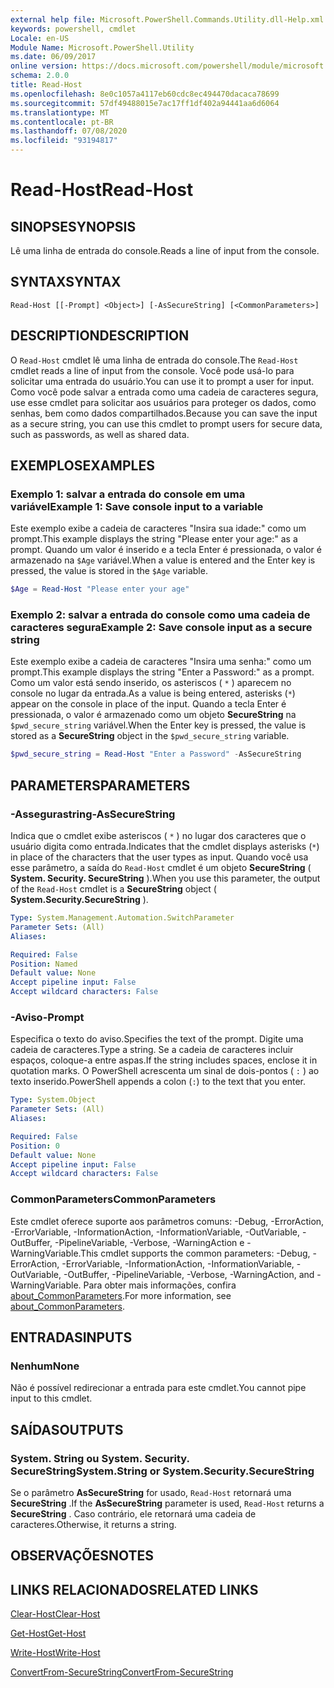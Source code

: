```yaml
---
external help file: Microsoft.PowerShell.Commands.Utility.dll-Help.xml
keywords: powershell, cmdlet
Locale: en-US
Module Name: Microsoft.PowerShell.Utility
ms.date: 06/09/2017
online version: https://docs.microsoft.com/powershell/module/microsoft.powershell.utility/read-host?view=powershell-6&WT.mc_id=ps-gethelp
schema: 2.0.0
title: Read-Host
ms.openlocfilehash: 8e0c1057a4117eb60cdc8ec494470dacaca78699
ms.sourcegitcommit: 57df49488015e7ac17ff1df402a94441aa6d6064
ms.translationtype: MT
ms.contentlocale: pt-BR
ms.lasthandoff: 07/08/2020
ms.locfileid: "93194817"
---
```

# <span data-ttu-id="dcaf1-103">Read-Host</span><span class="sxs-lookup"><span data-stu-id="dcaf1-103">Read-Host</span></span>

## <span data-ttu-id="dcaf1-104">SINOPSE</span><span class="sxs-lookup"><span data-stu-id="dcaf1-104">SYNOPSIS</span></span>
<span data-ttu-id="dcaf1-105">Lê uma linha de entrada do console.</span><span class="sxs-lookup"><span data-stu-id="dcaf1-105">Reads a line of input from the console.</span></span>

## <span data-ttu-id="dcaf1-106">SYNTAX</span><span class="sxs-lookup"><span data-stu-id="dcaf1-106">SYNTAX</span></span>

```
Read-Host [[-Prompt] <Object>] [-AsSecureString] [<CommonParameters>]
```

## <span data-ttu-id="dcaf1-107">DESCRIPTION</span><span class="sxs-lookup"><span data-stu-id="dcaf1-107">DESCRIPTION</span></span>

<span data-ttu-id="dcaf1-108">O `Read-Host` cmdlet lê uma linha de entrada do console.</span><span class="sxs-lookup"><span data-stu-id="dcaf1-108">The `Read-Host` cmdlet reads a line of input from the console.</span></span> <span data-ttu-id="dcaf1-109">Você pode usá-lo para solicitar uma entrada do usuário.</span><span class="sxs-lookup"><span data-stu-id="dcaf1-109">You can use it to prompt a user for input.</span></span> <span data-ttu-id="dcaf1-110">Como você pode salvar a entrada como uma cadeia de caracteres segura, use esse cmdlet para solicitar aos usuários para proteger os dados, como senhas, bem como dados compartilhados.</span><span class="sxs-lookup"><span data-stu-id="dcaf1-110">Because you can save the input as a secure string, you can use this cmdlet to prompt users for secure data, such as passwords, as well as shared data.</span></span>

## <span data-ttu-id="dcaf1-111">EXEMPLOS</span><span class="sxs-lookup"><span data-stu-id="dcaf1-111">EXAMPLES</span></span>

### <span data-ttu-id="dcaf1-112">Exemplo 1: salvar a entrada do console em uma variável</span><span class="sxs-lookup"><span data-stu-id="dcaf1-112">Example 1: Save console input to a variable</span></span>

<span data-ttu-id="dcaf1-113">Este exemplo exibe a cadeia de caracteres "Insira sua idade:" como um prompt.</span><span class="sxs-lookup"><span data-stu-id="dcaf1-113">This example displays the string "Please enter your age:" as a prompt.</span></span> <span data-ttu-id="dcaf1-114">Quando um valor é inserido e a tecla Enter é pressionada, o valor é armazenado na `$Age` variável.</span><span class="sxs-lookup"><span data-stu-id="dcaf1-114">When a value is entered and the Enter key is pressed, the value is stored in the `$Age` variable.</span></span>

```powershell
$Age = Read-Host "Please enter your age"
```

### <span data-ttu-id="dcaf1-115">Exemplo 2: salvar a entrada do console como uma cadeia de caracteres segura</span><span class="sxs-lookup"><span data-stu-id="dcaf1-115">Example 2: Save console input as a secure string</span></span>

<span data-ttu-id="dcaf1-116">Este exemplo exibe a cadeia de caracteres "Insira uma senha:" como um prompt.</span><span class="sxs-lookup"><span data-stu-id="dcaf1-116">This example displays the string "Enter a Password:" as a prompt.</span></span> <span data-ttu-id="dcaf1-117">Como um valor está sendo inserido, os asteriscos ( `*` ) aparecem no console no lugar da entrada.</span><span class="sxs-lookup"><span data-stu-id="dcaf1-117">As a value is being entered, asterisks (`*`) appear on the console in place of the input.</span></span> <span data-ttu-id="dcaf1-118">Quando a tecla Enter é pressionada, o valor é armazenado como um objeto **SecureString** na `$pwd_secure_string` variável.</span><span class="sxs-lookup"><span data-stu-id="dcaf1-118">When the Enter key is pressed, the value is stored as a **SecureString** object in the `$pwd_secure_string` variable.</span></span>

```powershell
$pwd_secure_string = Read-Host "Enter a Password" -AsSecureString
```

## <span data-ttu-id="dcaf1-119">PARAMETERS</span><span class="sxs-lookup"><span data-stu-id="dcaf1-119">PARAMETERS</span></span>

### <span data-ttu-id="dcaf1-120">-Assegurastring</span><span class="sxs-lookup"><span data-stu-id="dcaf1-120">-AsSecureString</span></span>

<span data-ttu-id="dcaf1-121">Indica que o cmdlet exibe asteriscos ( `*` ) no lugar dos caracteres que o usuário digita como entrada.</span><span class="sxs-lookup"><span data-stu-id="dcaf1-121">Indicates that the cmdlet displays asterisks (`*`) in place of the characters that the user types as input.</span></span> <span data-ttu-id="dcaf1-122">Quando você usa esse parâmetro, a saída do `Read-Host` cmdlet é um objeto **SecureString** ( **System. Security. SecureString** ).</span><span class="sxs-lookup"><span data-stu-id="dcaf1-122">When you use this parameter, the output of the `Read-Host` cmdlet is a **SecureString** object ( **System.Security.SecureString** ).</span></span>

```yaml
Type: System.Management.Automation.SwitchParameter
Parameter Sets: (All)
Aliases:

Required: False
Position: Named
Default value: None
Accept pipeline input: False
Accept wildcard characters: False
```

### <span data-ttu-id="dcaf1-123">-Aviso</span><span class="sxs-lookup"><span data-stu-id="dcaf1-123">-Prompt</span></span>

<span data-ttu-id="dcaf1-124">Especifica o texto do aviso.</span><span class="sxs-lookup"><span data-stu-id="dcaf1-124">Specifies the text of the prompt.</span></span>
<span data-ttu-id="dcaf1-125">Digite uma cadeia de caracteres.</span><span class="sxs-lookup"><span data-stu-id="dcaf1-125">Type a string.</span></span>
<span data-ttu-id="dcaf1-126">Se a cadeia de caracteres incluir espaços, coloque-a entre aspas.</span><span class="sxs-lookup"><span data-stu-id="dcaf1-126">If the string includes spaces, enclose it in quotation marks.</span></span>
<span data-ttu-id="dcaf1-127">O PowerShell acrescenta um sinal de dois-pontos ( `:` ) ao texto inserido.</span><span class="sxs-lookup"><span data-stu-id="dcaf1-127">PowerShell appends a colon (`:`) to the text that you enter.</span></span>

```yaml
Type: System.Object
Parameter Sets: (All)
Aliases:

Required: False
Position: 0
Default value: None
Accept pipeline input: False
Accept wildcard characters: False
```

### <span data-ttu-id="dcaf1-128">CommonParameters</span><span class="sxs-lookup"><span data-stu-id="dcaf1-128">CommonParameters</span></span>

<span data-ttu-id="dcaf1-129">Este cmdlet oferece suporte aos parâmetros comuns: -Debug, -ErrorAction, -ErrorVariable, -InformationAction, -InformationVariable, -OutVariable, -OutBuffer, -PipelineVariable, -Verbose, -WarningAction e -WarningVariable.</span><span class="sxs-lookup"><span data-stu-id="dcaf1-129">This cmdlet supports the common parameters: -Debug, -ErrorAction, -ErrorVariable, -InformationAction, -InformationVariable, -OutVariable, -OutBuffer, -PipelineVariable, -Verbose, -WarningAction, and -WarningVariable.</span></span> <span data-ttu-id="dcaf1-130">Para obter mais informações, confira [about_CommonParameters](https://go.microsoft.com/fwlink/?LinkID=113216).</span><span class="sxs-lookup"><span data-stu-id="dcaf1-130">For more information, see [about_CommonParameters](https://go.microsoft.com/fwlink/?LinkID=113216).</span></span>

## <span data-ttu-id="dcaf1-131">ENTRADAS</span><span class="sxs-lookup"><span data-stu-id="dcaf1-131">INPUTS</span></span>

### <span data-ttu-id="dcaf1-132">Nenhum</span><span class="sxs-lookup"><span data-stu-id="dcaf1-132">None</span></span>

<span data-ttu-id="dcaf1-133">Não é possível redirecionar a entrada para este cmdlet.</span><span class="sxs-lookup"><span data-stu-id="dcaf1-133">You cannot pipe input to this cmdlet.</span></span>

## <span data-ttu-id="dcaf1-134">SAÍDAS</span><span class="sxs-lookup"><span data-stu-id="dcaf1-134">OUTPUTS</span></span>

### <span data-ttu-id="dcaf1-135">System. String ou System. Security. SecureString</span><span class="sxs-lookup"><span data-stu-id="dcaf1-135">System.String or System.Security.SecureString</span></span>

<span data-ttu-id="dcaf1-136">Se o parâmetro **AsSecureString** for usado, `Read-Host` retornará uma **SecureString** .</span><span class="sxs-lookup"><span data-stu-id="dcaf1-136">If the **AsSecureString** parameter is used, `Read-Host` returns a **SecureString** .</span></span> <span data-ttu-id="dcaf1-137">Caso contrário, ele retornará uma cadeia de caracteres.</span><span class="sxs-lookup"><span data-stu-id="dcaf1-137">Otherwise, it returns a string.</span></span>

## <span data-ttu-id="dcaf1-138">OBSERVAÇÕES</span><span class="sxs-lookup"><span data-stu-id="dcaf1-138">NOTES</span></span>

## <span data-ttu-id="dcaf1-139">LINKS RELACIONADOS</span><span class="sxs-lookup"><span data-stu-id="dcaf1-139">RELATED LINKS</span></span>

[<span data-ttu-id="dcaf1-140">Clear-Host</span><span class="sxs-lookup"><span data-stu-id="dcaf1-140">Clear-Host</span></span>](../microsoft.powershell.core/clear-host.md)

[<span data-ttu-id="dcaf1-141">Get-Host</span><span class="sxs-lookup"><span data-stu-id="dcaf1-141">Get-Host</span></span>](Get-Host.md)

[<span data-ttu-id="dcaf1-142">Write-Host</span><span class="sxs-lookup"><span data-stu-id="dcaf1-142">Write-Host</span></span>](Write-Host.md)

[<span data-ttu-id="dcaf1-143">ConvertFrom-SecureString</span><span class="sxs-lookup"><span data-stu-id="dcaf1-143">ConvertFrom-SecureString</span></span>](../Microsoft.PowerShell.Security/ConvertFrom-SecureString.md)
